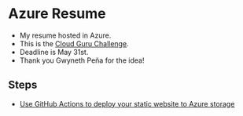 # Azure Resume

- My resume hosted in Azure.
- This is the [Cloud Guru Challenge](https://acloudguru.com/blog/engineering/cloudguruchallenge-your-resume-in-azure).
- Deadline is May 31st.
- Thank you Gwyneth Peña for the idea!

## Steps

- [Use GitHub Actions to deploy your static website to Azure storage](https://docs.microsoft.com/en-us/azure/storage/blobs/storage-blobs-static-site-github-actions)
